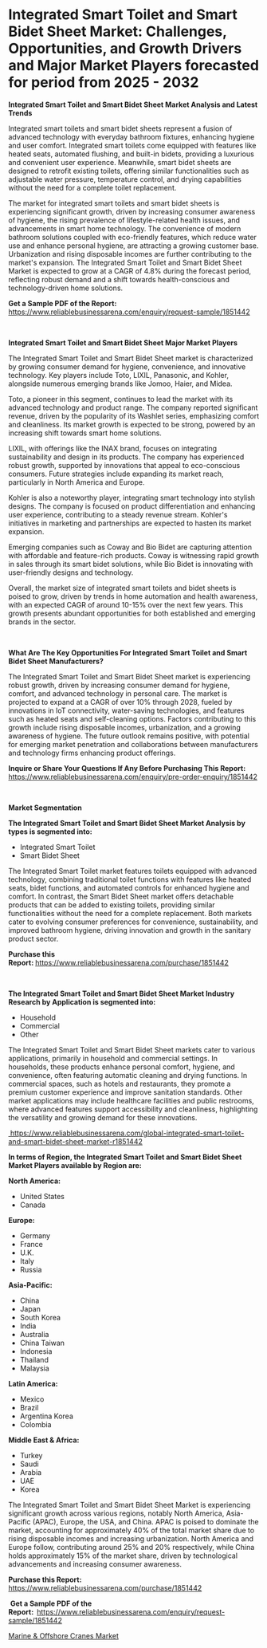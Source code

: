 <p><h1>Integrated Smart Toilet and Smart Bidet Sheet Market: Challenges, Opportunities, and Growth Drivers and Major Market Players forecasted for period from 2025 - 2032</h1></p><p><strong>Integrated Smart Toilet and Smart Bidet Sheet Market Analysis and Latest Trends</strong></p>
<p><p>Integrated smart toilets and smart bidet sheets represent a fusion of advanced technology with everyday bathroom fixtures, enhancing hygiene and user comfort. Integrated smart toilets come equipped with features like heated seats, automated flushing, and built-in bidets, providing a luxurious and convenient user experience. Meanwhile, smart bidet sheets are designed to retrofit existing toilets, offering similar functionalities such as adjustable water pressure, temperature control, and drying capabilities without the need for a complete toilet replacement.</p><p>The market for integrated smart toilets and smart bidet sheets is experiencing significant growth, driven by increasing consumer awareness of hygiene, the rising prevalence of lifestyle-related health issues, and advancements in smart home technology. The convenience of modern bathroom solutions coupled with eco-friendly features, which reduce water use and enhance personal hygiene, are attracting a growing customer base. Urbanization and rising disposable incomes are further contributing to the market's expansion. The Integrated Smart Toilet and Smart Bidet Sheet Market is expected to grow at a CAGR of 4.8% during the forecast period, reflecting robust demand and a shift towards health-conscious and technology-driven home solutions.</p></p>
<p><strong>Get a Sample PDF of the Report:&nbsp;</strong> <a href="https://www.reliablebusinessarena.com/enquiry/request-sample/1851442?utm_campaign=2990&utm_medium=2&utm_source=Github&utm_content=ia&utm_term=26032025&utm_id=integrated-smart-toilet-and-smart-bidet-sheet">https://www.reliablebusinessarena.com/enquiry/request-sample/1851442</a></p>
<p>&nbsp;</p>
<p><strong>Integrated Smart Toilet and Smart Bidet Sheet Major Market Players</strong></p>
<p><p>The Integrated Smart Toilet and Smart Bidet Sheet market is characterized by growing consumer demand for hygiene, convenience, and innovative technology. Key players include Toto, LIXIL, Panasonic, and Kohler, alongside numerous emerging brands like Jomoo, Haier, and Midea. </p><p>Toto, a pioneer in this segment, continues to lead the market with its advanced technology and product range. The company reported significant revenue, driven by the popularity of its Washlet series, emphasizing comfort and cleanliness. Its market growth is expected to be strong, powered by an increasing shift towards smart home solutions.</p><p>LIXIL, with offerings like the INAX brand, focuses on integrating sustainability and design in its products. The company has experienced robust growth, supported by innovations that appeal to eco-conscious consumers. Future strategies include expanding its market reach, particularly in North America and Europe.</p><p>Kohler is also a noteworthy player, integrating smart technology into stylish designs. The company is focused on product differentiation and enhancing user experience, contributing to a steady revenue stream. Kohler's initiatives in marketing and partnerships are expected to hasten its market expansion.</p><p>Emerging companies such as Coway and Bio Bidet are capturing attention with affordable and feature-rich products. Coway is witnessing rapid growth in sales through its smart bidet solutions, while Bio Bidet is innovating with user-friendly designs and technology.</p><p>Overall, the market size of integrated smart toilets and bidet sheets is poised to grow, driven by trends in home automation and health awareness, with an expected CAGR of around 10-15% over the next few years. This growth presents abundant opportunities for both established and emerging brands in the sector.</p></p>
<p>&nbsp;</p>
<p><strong>What Are The Key Opportunities For Integrated Smart Toilet and Smart Bidet Sheet Manufacturers?</strong></p>
<p><p>The Integrated Smart Toilet and Smart Bidet Sheet market is experiencing robust growth, driven by increasing consumer demand for hygiene, comfort, and advanced technology in personal care. The market is projected to expand at a CAGR of over 10% through 2028, fueled by innovations in IoT connectivity, water-saving technologies, and features such as heated seats and self-cleaning options. Factors contributing to this growth include rising disposable incomes, urbanization, and a growing awareness of hygiene. The future outlook remains positive, with potential for emerging market penetration and collaborations between manufacturers and technology firms enhancing product offerings.</p></p>
<p><strong>Inquire or Share Your Questions If Any Before Purchasing This Report:</strong> <a href="https://www.reliablebusinessarena.com/enquiry/pre-order-enquiry/1851442?utm_campaign=2990&utm_medium=2&utm_source=Github&utm_content=ia&utm_term=26032025&utm_id=integrated-smart-toilet-and-smart-bidet-sheet">https://www.reliablebusinessarena.com/enquiry/pre-order-enquiry/1851442</a></p>
<p>&nbsp;</p>
<p><strong>Market Segmentation</strong></p>
<p><strong>The Integrated Smart Toilet and Smart Bidet Sheet Market Analysis by types is segmented into:</strong></p>
<p><ul><li>Integrated Smart Toilet</li><li>Smart Bidet Sheet</li></ul></p>
<p><p>The Integrated Smart Toilet market features toilets equipped with advanced technology, combining traditional toilet functions with features like heated seats, bidet functions, and automated controls for enhanced hygiene and comfort. In contrast, the Smart Bidet Sheet market offers detachable products that can be added to existing toilets, providing similar functionalities without the need for a complete replacement. Both markets cater to evolving consumer preferences for convenience, sustainability, and improved bathroom hygiene, driving innovation and growth in the sanitary product sector.</p></p>
<p><strong>Purchase this Report:&nbsp;</strong><a href="https://www.reliablebusinessarena.com/purchase/1851442?utm_campaign=2990&utm_medium=2&utm_source=Github&utm_content=ia&utm_term=26032025&utm_id=integrated-smart-toilet-and-smart-bidet-sheet">https://www.reliablebusinessarena.com/purchase/1851442</a></p>
<p>&nbsp;</p>
<p><strong>The Integrated Smart Toilet and Smart Bidet Sheet Market Industry Research by Application is segmented into:</strong></p>
<p><ul><li>Household</li><li>Commercial</li><li>Other</li></ul></p>
<p><p>The Integrated Smart Toilet and Smart Bidet Sheet markets cater to various applications, primarily in household and commercial settings. In households, these products enhance personal comfort, hygiene, and convenience, often featuring automatic cleaning and drying functions. In commercial spaces, such as hotels and restaurants, they promote a premium customer experience and improve sanitation standards. Other market applications may include healthcare facilities and public restrooms, where advanced features support accessibility and cleanliness, highlighting the versatility and growing demand for these innovations.</p></p>
<p><a href="https://www.reliablebusinessarena.com/global-integrated-smart-toilet-and-smart-bidet-sheet-market-r1851442?utm_campaign=2990&utm_medium=2&utm_source=Github&utm_content=ia&utm_term=26032025&utm_id=integrated-smart-toilet-and-smart-bidet-sheet">&nbsp;https://www.reliablebusinessarena.com/global-integrated-smart-toilet-and-smart-bidet-sheet-market-r1851442</a></p>
<p><strong>In terms of Region, the Integrated Smart Toilet and Smart Bidet Sheet Market Players available by Region are:</strong></p>
<p>
    <p> <strong> North America: </strong>
        <ul>
            <li>United States</li>
            <li>Canada</li>
        </ul>
        </p> 
    <p> <strong> Europe: </strong>
        <ul>
            <li>Germany</li>
            <li>France</li>
            <li>U.K.</li>
            <li>Italy</li>
            <li>Russia</li>
        </ul>
        </p> 
    <p> <strong> Asia-Pacific: </strong>
        <ul>
            <li>China</li>
            <li>Japan</li>
            <li>South Korea</li>
            <li>India</li>
            <li>Australia</li>
            <li>China Taiwan</li>
            <li>Indonesia</li>
            <li>Thailand</li>
            <li>Malaysia</li>
        </ul>
        </p> 
    <p> <strong> Latin America: </strong>
        <ul>
            <li>Mexico</li>
            <li>Brazil</li>
            <li>Argentina Korea</li>
            <li>Colombia</li>
        </ul>
        </p> 
    <p> <strong> Middle East & Africa: </strong>
        <ul>
            <li>Turkey</li>
            <li>Saudi</li>
            <li>Arabia</li>
            <li>UAE</li>
            <li>Korea</li>
        </ul>
    </p>
    </p>
<p><p>The Integrated Smart Toilet and Smart Bidet Sheet Market is experiencing significant growth across various regions, notably North America, Asia-Pacific (APAC), Europe, the USA, and China. APAC is poised to dominate the market, accounting for approximately 40% of the total market share due to rising disposable incomes and increasing urbanization. North America and Europe follow, contributing around 25% and 20% respectively, while China holds approximately 15% of the market share, driven by technological advancements and increasing consumer awareness.</p></p>
<p><strong>Purchase this Report: </strong><a href="https://www.reliablebusinessarena.com/purchase/1851442?utm_campaign=2990&utm_medium=2&utm_source=Github&utm_content=ia&utm_term=26032025&utm_id=integrated-smart-toilet-and-smart-bidet-sheet">https://www.reliablebusinessarena.com/purchase/1851442</a></p>
<p>&nbsp;<strong>Get a Sample PDF of the Report:&nbsp;&nbsp;</strong><a href="https://www.reliablebusinessarena.com/enquiry/request-sample/1851442?utm_campaign=2990&utm_medium=2&utm_source=Github&utm_content=ia&utm_term=26032025&utm_id=integrated-smart-toilet-and-smart-bidet-sheet">https://www.reliablebusinessarena.com/enquiry/request-sample/1851442</a></p>
<p><strong></strong></p>
<p><p><a href="https://github.com/ngozudapshi/Market-Research-Report-List-1/blob/main/marine-offshore-cranes-market.md?utm_campaign=2990&utm_medium=2&utm_source=Github&utm_content=ia&utm_term=26032025&utm_id=integrated-smart-toilet-and-smart-bidet-sheet">Marine & Offshore Cranes Market</a></p></p>